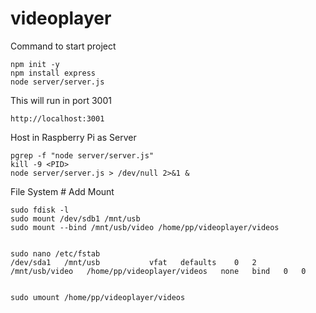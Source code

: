 # videoplayer

Command to start project
```
npm init -y
npm install express
node server/server.js
```
This will run in port 3001

```
http://localhost:3001
```

Host in Raspberry Pi as Server

```
pgrep -f "node server/server.js"
kill -9 <PID>
node server/server.js > /dev/null 2>&1 &
```

File System # Add Mount
```
sudo fdisk -l
sudo mount /dev/sdb1 /mnt/usb
sudo mount --bind /mnt/usb/video /home/pp/videoplayer/videos


sudo nano /etc/fstab
/dev/sda1   /mnt/usb           vfat   defaults    0   2
/mnt/usb/video   /home/pp/videoplayer/videos   none   bind   0   0


sudo umount /home/pp/videoplayer/videos
